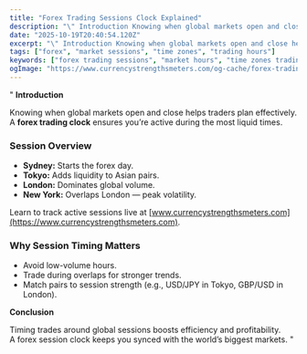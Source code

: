 ```yaml
---
title: "Forex Trading Sessions Clock Explained"
description: "\" Introduction Knowing when global markets open and close helps traders plan effectively..."
date: "2025-10-19T20:40:54.120Z"
excerpt: "\" Introduction Knowing when global markets open and close helps traders plan effectively. A forex trading clock ensures you’re active during the most liquid times. Session Overview - Sydney: Starts the forex day. - Tokyo: Adds liquidity to Asian pairs. - London: Dominates global volume. - New York: Overlaps London..."
tags: ["forex", "market sessions", "time zones", "trading hours"]
keywords: ["forex trading sessions", "market hours", "time zones trading", "london new york overlap", "forex timing"]
ogImage: "https://www.currencystrengthsmeters.com/og-cache/forex-trading-sessions-clock-explained.jpg"
---
```

"
**Introduction**

Knowing when global markets open and close helps traders plan effectively.  
A **forex trading clock** ensures you’re active during the most liquid times.

### Session Overview

- **Sydney:** Starts the forex day.  
- **Tokyo:** Adds liquidity to Asian pairs.  
- **London:** Dominates global volume.  
- **New York:** Overlaps London — peak volatility.

Learn to track active sessions live at [www.currencystrengthsmeters.com](https://www.currencystrengthsmeters.com).

### Why Session Timing Matters

- Avoid low-volume hours.  
- Trade during overlaps for stronger trends.  
- Match pairs to session strength (e.g., USD/JPY in Tokyo, GBP/USD in London).

**Conclusion**

Timing trades around global sessions boosts efficiency and profitability.  
A forex session clock keeps you synced with the world’s biggest markets.
"
